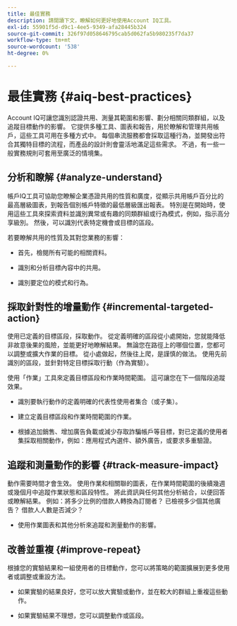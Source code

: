 ```yaml
---
title: 最佳實務
description: 請閱讀下文，瞭解如何更好地使用Account IQ工具。
exl-id: 55901f5d-d9c1-4ee5-9349-afa28445b324
source-git-commit: 326f97d058646795cab5d062fa5b980235f7da37
workflow-type: tm+mt
source-wordcount: '538'
ht-degree: 0%

---
```


# 最佳實務 {#aiq-best-practices}

Account IQ可讓您識別認證共用、測量其範圍和影響、劃分相關同類群組，以及追蹤目標動作的影響。 它提供多種工具、圖表和報告，用於瞭解和管理共用帳戶，這些工具可用在多種方式中。 每個串流服務都會採取這種行為，並開發出符合其獨特目標的流程，而產品的設計則會靈活地滿足這些需求。  不過，有一些一般實務規則可套用至廣泛的情境集。

## 分析和瞭解 {#analyze-understand}

帳戶IQ工具可協助您瞭解企業憑證共用的性質和廣度，從顯示共用帳戶百分比的最高層級圖表，到報告個別帳戶特徵的最低層級匯出報表。 特別是在開始時，使用這些工具來探索資料並識別異常或有趣的同類群組或行為模式，例如，指示高分享級別。 然後，可以識別代表特定機會或目標的區段。

若要瞭解共用的性質及其對您業務的影響：

* 首先，檢閱所有可能的相關資料。

* 識別和分析目標內容中的共用。

* 識別要定位的模式和行為。

## 採取針對性的增量動作 {#incremental-targeted-action}

使用已定義的目標區段，採取動作。 從定義明確的區段從小處開始，您就能降低非故意後果的風險，並能更好地瞭解結果。 無論您在路徑上的哪個位置，您都可以調整或擴大作業的目標。
從小處做起，然後往上爬，是謹慎的做法。 使用先前識別的區段，並針對特定目標採取行動（作為實驗）。

使用「作業」工具來定義目標區段和作業時間範圍。 這可讓您在下一個階段追蹤效果。

* 識別要執行動作的定義明確的代表性使用者集合（或子集）。

* 建立定義目標區段和作業時間範圍的作業。

* 根據追加銷售、增加廣告負載或減少存取詐騙帳戶等目標，對已定義的使用者集採取相關動作，例如：應用程式內選件、額外廣告，或要求多重驗證。

<!--If necessary, gauge the affect [by measuring the impact of actions taken](#track-measure-impact).-->

## 追蹤和測量動作的影響 {#track-measure-impact}

動作需要時間才會生效。 使用作業和相關聯的圖表，在作業時間範圍的後續幾週或幾個月中追蹤作業狀態和區段特性。 將此資訊與任何其他分析結合，以便回答或瞭解結果。 例如：將多少比例的借款人轉換為訂閱者？ 已檢視多少個其他廣告？ 借款人人數是否減少？

* 使用作業圖表和其他分析來追蹤和測量動作的影響。

## 改善並重複 {#improve-repeat}

根據您的實驗結果和一組使用者的目標動作，您可以將策略的範圍擴展到更多使用者或調整或重設方法。

* 如果實驗的結果良好，您可以放大實驗或動作，並在較大的群組上重複這些動作。

* 如果實驗結果不理想，您可以調整動作或區段。

<!--

Best Practices
Account IQ enables you to maximize your business ROI, and eventually grow your subscribers and revenue by understanding subscriber usage patterns and password sharing. Read on to know how you can make the best use of Account IQ to manage credential sharing.

Analyze and understand
Authorized access of streaming services generates vast sums of data representing user activity. Use Account IQ analytics tools to explore the data and identify interesting cohorts or behavioral patterns that indicate sharing. Then, segments representing a particular opportunity or objective can be identified.

To understand nature and impact of sharing on your business:

Use Account IQ to access all relevant data.

Identify and analyze sharing in the context of your objectives.

Identify patterns and behavior to target.

Take targeted incremental action
To start small and ramp up is a prudent approach. Use previously identified segments, and take actions (as experiments) with specific objectives.

Identify a well-defined, representative subset of users in the segment to act on.

Depending on objectives such as upselling, increasing ad load, or mitigating access to fraudulent accounts, take relevant actions to include customer messaging or offers, extra ads, or requiring multi-factor authentication.

Target users are likely to respond to offers to upgrade and pay for sharing.

Align enterprise stakeholders to update strategy, such as:

Revisit partner agreements to enlist cooperation or concessions.

Simplify access and enhance the user experience for good customers.

Mitigate sharing by limiting access to obvious moochers.

If necessary, gauge the affect by measuring the impact of actions taken.

Track and measure the impact of actions
Once you have acted on some set of users within a segment, it is important to measure the effect of those actions over a subsequent period of weeks or months. For example, you would want to understand:

What percentage of borrowers converted to subscribers?

How many additional ads were viewed?

Did the number of borrowers decrease?

Account IQ's sophisticated machine learning based models help you analyze and measure the impacts of your experiments (or actions).

Improve and repeat
Based on the outcomes of your experiments and targeted actions on small groups of users, you can expand the reach of your strategies to rest of the user segment or reset the strategy and audience to act on.

Based on the usage insights from risk indices, sharing levels, and usage patterns, you can create experiments (or operations) and tailor your actions for strategic goals or desired outcomes.

If the results of the experiment are favorable, then you can scale up the experiment, and repeat those actions on a larger group.

If the results of the experiment are unfavorable, then you can adjust your action or the experiment group.

Therefore, understanding, acting, and tracking are the keys to optimally mitigate and manage credential sharing in your subscribers.
-->
